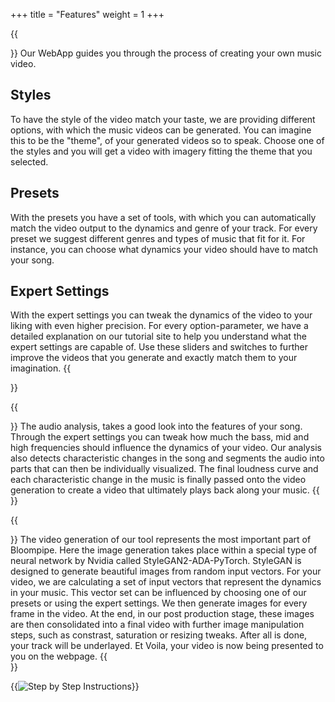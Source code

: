 +++
title = "Features"
weight = 1
+++

{{<section title="WebApp">}}
Our WebApp guides you through the process of creating your own music video.

## Styles
To have the style of the video match your taste, we are providing different options, with which the music videos can be generated. You can imagine this to be the "theme", of your generated videos so to speak. Choose one of the styles and you will get a video with imagery fitting the theme that you selected.

## Presets
With the presets you have a set of tools, with which you can automatically match the video output to the dynamics and genre of your track. For every preset we suggest different genres and types of music that fit for it. For instance, you can choose what dynamics your video should have to match your song.

## Expert Settings
With the expert settings you can tweak the dynamics of the video to your liking with even higher precision. For every option-parameter, we have a detailed explanation on our tutorial site to help you understand what the expert settings are capable of. Use these sliders and switches to further improve the videos that you generate and exactly match them to your imagination.
{{</section>}}

{{<section title="Audio Analysis">}}
The audio analysis, takes a good look into the features of your song. Through the expert settings you can tweak how much the bass, mid and high frequencies should influence the dynamics of your video. Our analysis also detects characteristic changes in the song and segments the audio into parts that can then be individually visualized. The final loudness curve and each characteristic change in the music is finally passed onto the video generation to create a video that ultimately plays back along your music.
{{</section>}}

{{<section title="Video Generation">}}
The video generation of our tool represents the most important part of Bloompipe. Here the image generation takes place within a special type of neural network by Nvidia called StyleGAN2-ADA-PyTorch. StyleGAN is designed to generate beautiful images from random input vectors. For your video, we are calculating a set of input vectors that represent the dynamics in your music. This vector set can be influenced by choosing one of our presets or using the expert settings. We then generate images for every frame in the video. At the end, in our post production stage, these images are then consolidated into a final video with further image manipulation steps, such as constrast, saturation or resizing tweaks. After all is done, your track will be underlayed. Et Voila, your video is now being presented to you on the webpage.
{{</section>}}

{{<image src="img-steps.png" alt="Step by Step Instructions" caption="Step by Step Instructions">}}
